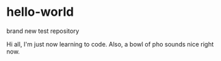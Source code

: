 # hello-world
brand new test repository

Hi all, I'm just now learning to code.
Also, a bowl of pho sounds nice right now.
